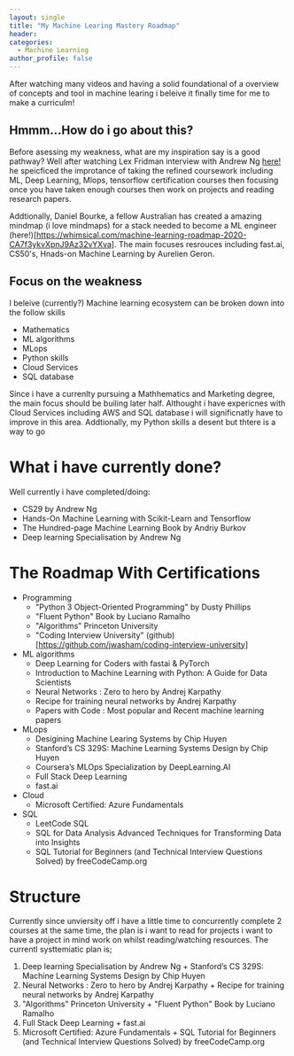 ```yaml
---
layout: single
title: "My Machine Learing Mastery Roadmap"
header:
categories:
  - Machine Learning
author_profile: false
---
```



After watching many videos and having a solid foundational of a overview of concepts 
and tool in machine learing i beleive it finally time for me to make a curriculm!

## Hmmm...How do i go about this?

Before asessing my weakness, what are my inspiration say is a good pathway? 
Well after watching Lex Fridman interview with Andrew Ng [here!](https://www.youtube.com/watch?v=1k37OcjH7BM&t=1381s) 
he speicficed the improtance of taking the refined coursework including ML, Deep Learning, Mlops, tensorflow certification courses then focusing
once you have taken enough courses then work on projects and reading research papers. 

Addtionally, Daniel Bourke, a fellow Australian has created a amazing mindmap (i love mindmaps) for a stack needed to become a ML engineer (here!)[https://whimsical.com/machine-learning-roadmap-2020-CA7f3ykvXpnJ9Az32vYXva]. The main focuses resrouces including fast.ai, CS50's, Hnads-on Machine Learning by Aurelien Geron.

## Focus on the weakness

I beleive (currently?) Machine learning ecosystem can be broken down into the follow skills

* Mathematics
* ML algorithms 
* MLops
* Python skills
* Cloud Services 
* SQL database

Since i have a currenlty pursuing a Mathhematics and Marketing degree, the main focus should be builing later half. Althought i have expericnes with Cloud Services including AWS and 
SQL database i will significnatly have to improve in this area. Addtionally, my Python skills a desent but thtere is a way to go 

# What i have currently done?

Well currently i have completed/doing:

* CS29 by Andrew Ng
* Hands-On Machine Learning with Scikit-Learn and Tensorflow
* The Hundred-page Machine Learning Book by Andriy Burkov
* Deep learning Specialisation by Andrew Ng 


# The Roadmap With Certifications

* Programming 
  * "Python 3 Object-Oriented Programming" by Dusty Phillips
  * "Fluent Python" Book by Luciano Ramalho
  * "Algorithms" Princeton University
  * "Coding Interview University" (github)[https://github.com/jwasham/coding-interview-university]
* ML algorithms
  * Deep Learning for Coders with fastai & PyTorch
  * Introduction to Machine Learning with Python: A Guide for Data Scientists
  * Neural Networks : Zero to hero by Andrej Karpathy
  * Recipe for training neural networks by Andrej Karpathy
  * Papers with Code : Most popular and Recent machine learning papers
* MLops
  * Desigining Machine Learing Systems by Chip Huyen 
  * Stanford’s CS 329S: Machine Learning Systems Design by Chip Huyen
  * Coursera’s MLOps Specialization by DeepLearning.AI 
  * Full Stack Deep Learning 
  * fast.ai 
* Cloud
  * Microsoft Certified: Azure Fundamentals
* SQL
  * LeetCode SQL 
  * SQL for Data Analysis Advanced Techniques for Transforming Data into Insights
  * SQL Tutorial for Beginners (and Technical Interview Questions Solved) by freeCodeCamp.org


# Structure 

Currently since unviersity off i have a little time to concurrently complete 2 courses at the same time, the plan is i want to read for projects i want to have a project in mind work on whilst reading/watching resources. The currentl systtemiatic plan is;

1. Deep learning Specialisation by Andrew Ng  + Stanford’s CS 329S: Machine Learning Systems Design by Chip Huyen 
2. Neural Networks : Zero to hero by Andrej Karpathy + Recipe for training neural networks by Andrej Karpathy
3. "Algorithms" Princeton University + "Fluent Python" Book by Luciano Ramalho 
4. Full Stack Deep Learning + fast.ai 
5. Microsoft Certified: Azure Fundamentals + SQL Tutorial for Beginners (and Technical Interview Questions Solved) by freeCodeCamp.org 



